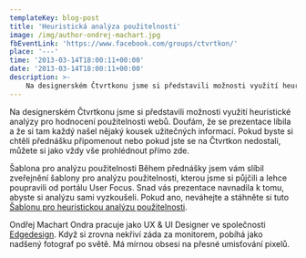 ```yaml
---
templateKey: blog-post
title: 'Heuristická analýza použitelnosti'
image: /img/author-ondrej-machart.jpg
fbEventLink: 'https://www.facebook.com/groups/ctvrtkon/'
place: '---'
time: '2013-03-14T18:00:11+00:00'
date: '2013-03-14T18:00:11+00:00'
description: >-
    Na designerském Čtvrtkonu jsme si představili možnosti využití heuristické analýzy pro hodnocení použitelnosti webů. Doufám, že se prezentace líbila a že si tam každý našel nějaký kousek...
---
```

Na designerském Čtvrtkonu jsme si představili možnosti využití heuristické analýzy pro hodnocení použitelnosti webů. Doufám, že se prezentace líbila a že si tam každý našel nějaký kousek užitečných informací. Pokud byste si chtěli přednášku připomenout nebo pokud jste se na Čtvrtkon nedostali, můžete si jako vždy vše prohlédnout přímo zde.

Šablona pro analýzu použitelnosti Během přednášky jsem vám slíbil zveřejnění šablony pro analýzu použitelnosti, kterou jsme si půjčili a lehce poupravili od portálu User Focus. Snad vás prezentace navnadila k tomu, abyste si analýzu sami vyzkoušeli. Pokud ano, neváhejte a stáhněte si tuto [Šablonu pro heuristickou analýzu použitelnosti](http://cl.ly/42473M073H38 "Šablona heuristické analýzy použitelnosti").

Ondřej Machart Ondra pracuje jako UX & UI Designer ve společnosti [Edgedesign](http://edgedesign.cz "Edgedesign.cz"). Když si zrovna nekřiví záda za monitorem, pobíhá jako nadšený fotograf po světě. Má mírnou obsesi na přesné umisťování pixelů.